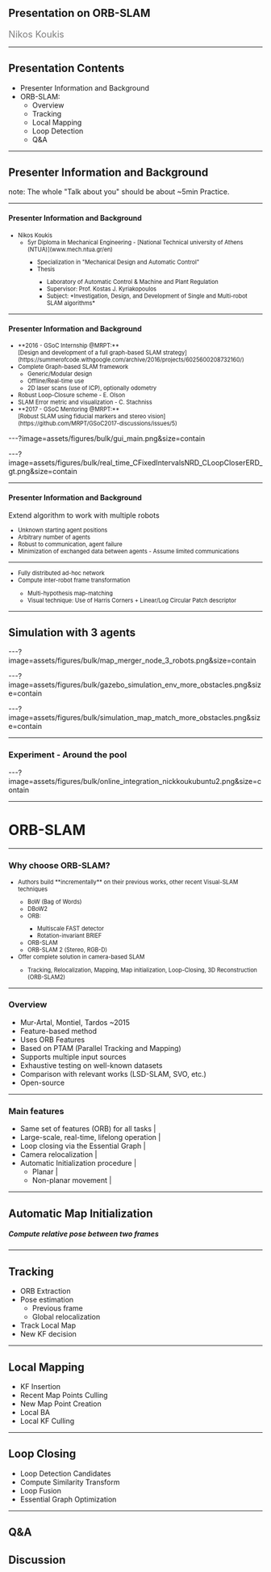 <!-- .slide: class="center" -->
## Presentation on ORB-SLAM

<div style="color:gray; font-size: 1.3em">
Nikos Koukis<br>
</div>

---

## Presentation Contents

- Presenter Information and Background
- ORB-SLAM:
  - Overview
  - Tracking
  - Local Mapping
  - Loop Detection
  - Q&A


---

<!-- .slide: class="center" -->
## Presenter Information and Background

note:
The whole "Talk about you" should be about ~5min
Practice.

---

#### Presenter Information and Background

<div style="font-size:0.8em">
<ul>
  <li>Nikos Koukis
  <ul>
  <li> 5yr Diploma in Mechanical Engineering - [National Technical university of Athens (NTUA)](www.mech.ntua.gr/en)</li>
  <ul>
    <li> Specialization in "Mechanical Design and Automatic Control"</li>
    <li>Thesis</li>
    <ul>
      <li>  Laboratory of Automatic Control & Machine and Plant Regulation</li>
      <li>  Supervisor: Prof. Kostas J. Kyriakopoulos</li>
      <li>  Subject: *Investigation, Design, and Development of Single and Multi-robot SLAM algorithms*</li>
  </ul>
  </ul>
</ul>
</div>

---

#### Presenter Information and Background

<div style="font-size:0.8em">
<ul>
  <li>**2016 - GSoC Internship @MRPT:**<br>[Design and development of a full graph-based SLAM strategy](https://summerofcode.withgoogle.com/archive/2016/projects/6025600208732160/)
  <li>  Complete Graph-based SLAM framework
  <ul>
    <li> Generic/Modular design
    <li> Offline/Real-time use
    <li> 2D laser scans (use of ICP), optionally odometry
  </ul>
  <li> Robust Loop-Closure scheme - E.  Olson
  <li> SLAM Error metric and visualization - C. Stachniss
  <li> **2017 - GSoC Mentoring @MRPT:**<br>[Robust SLAM using fiducial markers and stereo vision](https://github.com/MRPT/GSoC2017-discussions/issues/5)
</ul>
</div>

---?image=assets/figures/bulk/gui_main.png&size=contain
<!-- .slide: data-background-transition="none" -->
---?image=assets/figures/bulk/real_time_CFixedIntervalsNRD_CLoopCloserERD_gt.png&size=contain
<!-- .slide: data-background-transition="none" -->

---

#### Presenter Information and Background

Extend algorithm to work with multiple robots

<div style="font-size:0.8em">
<ul>
<li>Unknown starting agent positions</li>
<li>Arbitrary number of agents</li>
<li>Robust to communication, agent failure</li>
<li>Minimization of exchanged data between agents - Assume limited communications</li>
</ul>
</div>

<hr>

<div style="font-size:0.8em">
<ul>
  <li>Fully distributed ad-hoc network</li>
  <li>Compute inter-robot frame transformation</li>
    <ul>
      <li>Multi-hypothesis map-matching</li>
      <li>Visual technique: Use of Harris Corners + Linear/Log Circular Patch descriptor</li>
    </ul>
</ul>
</div>

---

<!-- .slide: class="center" -->
## Simulation with 3 agents

---?image=assets/figures/bulk/map_merger_node_3_robots.png&size=contain

---?image=assets/figures/bulk/gazebo_simulation_env_more_obstacles.png&size=contain
<!-- .slide: data-background-transition="none" -->
---?image=assets/figures/bulk/simulation_map_match_more_obstacles.png&size=contain
<!-- .slide: data-background-transition="none" -->

---

<!-- .slide: class="center" -->
### Experiment - Around the pool

---?image=assets/figures/bulk/online_integration_nickkoukubuntu2.png&size=contain

---

<!-- .slide: class="center" -->
# ORB-SLAM

---

### Why choose ORB-SLAM?

<div style="font-size:0.8em">
<ul>
  <li> Authors build **incrementally** on their previous works, other recent Visual-SLAM techniques</li>
  <ul>
    <li> BoW (Bag of Words)</li>
    <li> DBoW2</li>
    <li> ORB:</li>
    <ul>
      <li> Multiscale FAST detector</li>
      <li> Rotation-invariant BRIEF</li>
    </ul>
    <li> ORB-SLAM</li>
    <li> ORB-SLAM 2 (Stereo, RGB-D)</li>
  </ul>
  <li> Offer complete solution in camera-based SLAM</li>
  <ul>
    <li> Tracking, Relocalization, Mapping, Map initialization, Loop-Closing, 3D Reconstruction (ORB-SLAM2)</li>
  </ul>
</ul>
</div>

---

### Overview

- Mur-Artal, Montiel, Tardos ~2015
- Feature-based method
- Uses ORB Features
- Based on PTAM (Parallel Tracking and Mapping)
- Supports multiple input sources
- Exhaustive testing on well-known datasets
- Comparison with relevant works (LSD-SLAM, SVO, etc.)
- Open-source

---

### Main features

- Same set of features (ORB) for all tasks |
- Large-scale, real-time, lifelong operation |
- Loop closing via the Essential Graph |
- Camera relocalization |
- Automatic Initialization procedure |
  - Planar |
  - Non-planar movement  |

---

<!-- .slide: class="center" -->
## Automatic Map Initialization

##### Compute relative pose between two frames

---

## Tracking

- ORB Extraction
- Pose estimation
  - Previous frame
  - Global relocalization
- Track Local Map
- New KF decision


---

## Local Mapping

- KF Insertion
- Recent Map Points Culling
- New Map Point Creation
- Local BA
- Local KF Culling


---

## Loop Closing

- Loop Detection Candidates
- Compute Similarity Transform
- Loop Fusion
- Essential Graph Optimization

---

<!-- .slide: class="center" -->
## Q&A
## Discussion
